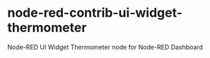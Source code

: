 # node-red-contrib-ui-widget-thermometer
Node-RED UI Widget Thermometer node for Node-RED Dashboard

